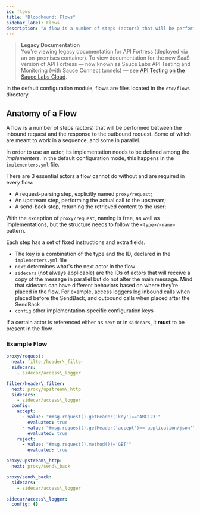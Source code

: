 ```yaml
---
id: flows
title: "Bloodhound: Flows"
sidebar_label: Flows
description: "A flow is a number of steps (actors) that will be performed between the inbound request and the response to the outbound request."
---
```


<head>
  <meta name="robots" content="noindex" />
</head>

>**Legacy Documentation**<br/>You're viewing legacy documentation for API Fortress (deployed via an on-premises container). To view documentation for the new SaaS version of API Fortress &#8212; now known as Sauce Labs API Testing and Monitoring (with Sauce Connect tunnels) &#8212; see [API Testing on the Sauce Labs Cloud](/api-testing/).

In the default configuration module, flows are files located in the `etc/flows` directory.

## Anatomy of a Flow

A flow is a number of steps (actors) that will be performed between the inbound request and the response to the outbound request. Some of which are meant to work in a sequence, and some in parallel.

In order to use an actor, its implementation needs to be defined among the _implementers_. In the default configuration mode, this happens in the `implementers.yml` file.

There are 3 essential actors a flow cannot do without and are required in every flow:

- A request-parsing step, explicitly named `proxy/request`;
- An upstream step, performing the actual call to the upstream;
- A send-back step, returning the retrieved content to the user;

With the exception of `proxy/request`, naming is free, as well as implementations, but the structure needs to follow the `<type>/<name>` pattern.

Each step has a set of fixed instructions and extra fields.

- The key is a combination of the type and the ID, declared in the `implementers.yml` file
- `next` determines what's the next actor in the flow
- `sidecars` (not always applicable) are the IDs of actors that will receive a copy of the message in parallel but do not alter the main message. Mind that sidecars can have different behaviors based on where they're placed in the flow. For example, access loggers log inbound calls when placed before the SendBack, and outbound calls when placed after the SendBack
- `config` other implementation-specific configuration keys

If a certain actor is referenced either as `next` or in `sidecars`, it **must** to be present in the flow.

### Example Flow

```yaml
proxy/request:
  next: filter/header\_filter
  sidecars:
    - sidecar/access\_logger

filter/header\_filter:
  next: proxy/upstream\_http
  sidecars:
    - sidecar/access\_logger
  config:
    accept:
      - value: "#msg.request().getHeader('key')=='ABC123'"
        evaluated: true
      - value: "#msg.request().getHeader('accept')=='application/json'"
        evaluated: true
    reject:
      - value: "#msg.request().method()!='GET'"
        evaluated: true

proxy/upstream\_http:
  next: proxy/send\_back

proxy/send\_back:
  sidecars:
    - sidecar/access\_logger

sidecar/access\_logger:
  config: {}
```
